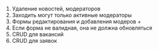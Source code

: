 1. Удаление новостей, модераторов
2. Заходить могут только активные модераторы
3. Формы редактирования и добавления модеров +
4. Если форма не валидная, она не должна обновляться
5. CRUD для вакансий
6. CRUD для заявок
